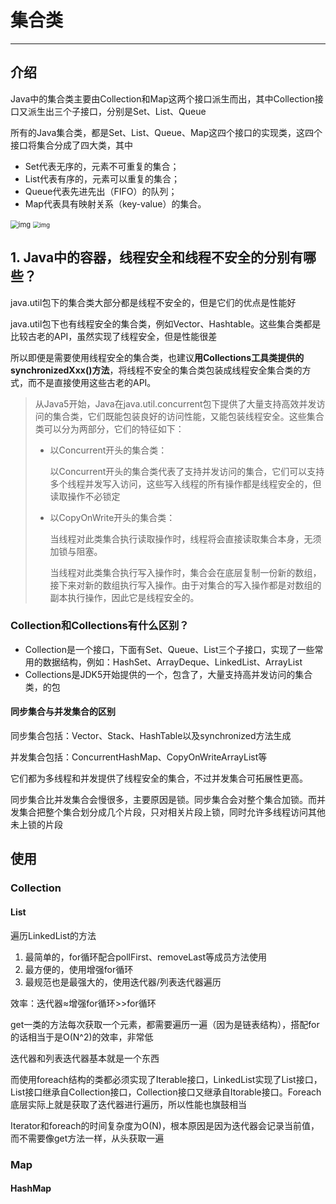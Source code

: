 # 集合类

---

## 介绍

Java中的集合类主要由Collection和Map这两个接口派生而出，其中Collection接口又派生出三个子接口，分别是Set、List、Queue

所有的Java集合类，都是Set、List、Queue、Map这四个接口的实现类，这四个接口将集合分成了四大类，其中

- Set代表无序的，元素不可重复的集合；
- List代表有序的，元素可以重复的集合；
- Queue代表先进先出（FIFO）的队列；
- Map代表具有映射关系（key-value）的集合。

<img src="https://uploadfiles.nowcoder.com/images/20220224/4107856_1645688819081/74C2C3389688C6364FF2DE8AA768A039" alt="img" style="zoom: 80%;" />

<img src="https://uploadfiles.nowcoder.com/images/20220224/4107856_1645688841352/E26BABF74692B006DA33C112A6FD5EEC" alt="img" style="zoom: 67%;" />

## 1. Java中的容器，线程安全和线程不安全的分别有哪些？

java.util包下的集合类大部分都是线程不安全的，但是它们的优点是性能好

java.util包下也有线程安全的集合类，例如Vector、Hashtable。这些集合类都是比较古老的API，虽然实现了线程安全，但是性能很差

所以即便是需要使用线程安全的集合类，也建议**用Collections工具类提供的synchronizedXxx()方法**，将线程不安全的集合类包装成线程安全集合类的方式，而不是直接使用这些古老的API。

> 从Java5开始，Java在java.util.concurrent包下提供了大量支持高效并发访问的集合类，它们既能包装良好的访问性能，又能包装线程安全。这些集合类可以分为两部分，它们的特征如下：
>
> - 以Concurrent开头的集合类：
>
>   以Concurrent开头的集合类代表了支持并发访问的集合，它们可以支持多个线程并发写入访问，这些写入线程的所有操作都是线程安全的，但读取操作不必锁定
>
> - 以CopyOnWrite开头的集合类：
>
>   当线程对此类集合执行读取操作时，线程将会直接读取集合本身，无须加锁与阻塞。
>   
>   当线程对此类集合执行写入操作时，集合会在底层复制一份新的数组，接下来对新的数组执行写入操作。由于对集合的写入操作都是对数组的副本执行操作，因此它是线程安全的。

### Collection和Collections有什么区别？

* Collection是一个接口，下面有Set、Queue、List三个子接口，实现了一些常用的数据结构，例如：HashSet、ArrayDeque、LinkedList、ArrayList
* Collections是JDK5开始提供的一个，包含了，大量支持高并发访问的集合类，的包



#### 同步集合与并发集合的区别

同步集合包括：Vector、Stack、HashTable以及synchronized方法生成

并发集合包括：ConcurrentHashMap、CopyOnWriteArrayList等

它们都为多线程和并发提供了线程安全的集合，不过并发集合可拓展性更高。

同步集合比并发集合会慢很多，主要原因是锁。同步集合会对整个集合加锁。而并发集合把整个集合划分成几个片段，只对相关片段上锁，同时允许多线程访问其他未上锁的片段

## 使用

### Collection

#### List

遍历LinkedList的方法

1. 最简单的，for循环配合pollFirst、removeLast等成员方法使用
2. 最方便的，使用增强for循环
3. 最规范也是最强大的，使用迭代器/列表迭代器遍历

效率：迭代器≈增强for循环>>for循环

get一类的方法每次获取一个元素，都需要遍历一遍（因为是链表结构），搭配for的话相当于是O(N^2)的效率，非常低

迭代器和列表迭代器基本就是一个东西

而使用foreach结构的类都必须实现了Iterable接口，LinkedList实现了List接口，List接口继承自Collection接口，Collection接口又继承自Itorable接口。Foreach底层实际上就是获取了迭代器进行遍历，所以性能也旗鼓相当

Iterator和foreach的时间复杂度为O(N)，根本原因是因为迭代器会记录当前值，而不需要像get方法一样，从头获取一遍

### Map

#### HashMap


